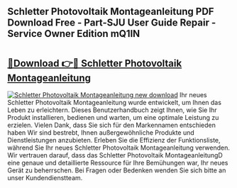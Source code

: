 ## Schletter Photovoltaik Montageanleitung PDF Download Free - Part-SJU User Guide Repair - Service Owner Edition mQ1lN

# <h2><a href="http://df8al7.blite.top/?on=Schletter+Photovoltaik+Montageanleitung">🔗Download 👉🔴 Schletter Photovoltaik Montageanleitung</a></h2>

[![Schletter Photovoltaik Montageanleitung new download](https://i.imgur.com/lujVjoI.png)](http://df8al7.blite.top/?on=Schletter+Photovoltaik+Montageanleitung)
Ihr neues Schletter Photovoltaik Montageanleitung wurde entwickelt, um Ihnen das Leben zu erleichtern. Dieses Benutzerhandbuch zeigt Ihnen, wie Sie Ihr Produkt installieren, bedienen und warten, um eine optimale Leistung zu erzielen. Vielen Dank, dass Sie sich für den Markennamen entschieden haben Wir sind bestrebt, Ihnen außergewöhnliche Produkte und Dienstleistungen anzubieten. Erleben Sie die Effizienz der Funktionsliste, während Sie Ihr neues Schletter Photovoltaik Montageanleitung verwenden. Wir vertrauen darauf, dass das Schletter Photovoltaik MontageanleitungD eine genaue und detaillierte Ressource für Ihre Bemühungen war, Ihr neues Gerät zu beherrschen. Bei Fragen oder Bedenken wenden Sie sich bitte an unser Kundendienstteam.
